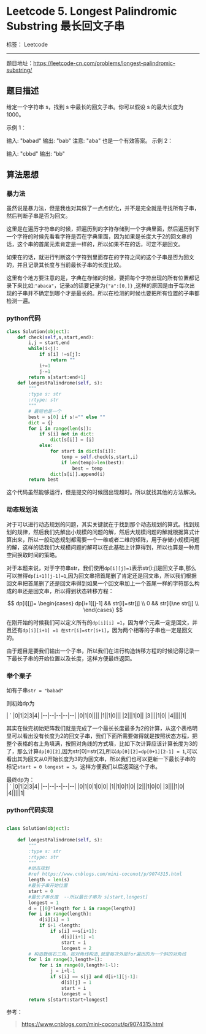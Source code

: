 ﻿# Leetcode 5. Longest Palindromic Substring 最长回文子串

标签： Leetcode

---

题目地址：https://leetcode-cn.com/problems/longest-palindromic-substring/  

## 题目描述   

给定一个字符串 s，找到 s 中最长的回文子串。你可以假设 s 的最大长度为 1000。

示例 1：

输入: "babad"
输出: "bab"
注意: "aba" 也是一个有效答案。
示例 2：

输入: "cbbd"
输出: "bb"  

## 算法思想  

### 暴力法  

虽然说是暴力法，但是我也对其做了一点点优化，并不是完全就是寻找所有子串，然后判断子串是否为回文。  

这里是在遍历字符串的时候，把遍历到的字符存储到一个字典里面，然后遍历到下一个字符的时候先看看字符是否在字典里面，因为如果是长度大于2的回文串的话，这个串的首尾元素肯定是一样的，所以如果不在的话，可定不是回文。  

如果在的话，就进行判断这个字符到里面存在的字符之间的这个子串是否为回文的，并且记录其长度与当前最长子串的长度比较。  

这里有个地方要注意的是，字典在存储的时候，要把每个字符出现的所有位置都记录下来比如:`"abaca"`，记录a的话要记录为`{"a":[0,]}` ,这样的原因是由于每次出现的子串并不确定到哪个才是最长的。所以在检测的时候也要把所有位置的子串都检测一遍。  

### python代码  

```python
class Solution(object):
    def check(self,s,start,end):
        i,j = start,end
        while(i<j):
            if s[i] !=s[j]:
                return ""
            i+=1
            j-=1
        return s[start:end+1]
    def longestPalindrome(self, s):
        """
        :type s: str
        :rtype: str
        """
        # 最短也是一个
        best = s[0] if s!="" else ""
        dict = {}
        for i in range(len(s)):
            if s[i] not in dict:
                dict[s[i]] = [i]
            else:
                for start in dict[s[i]]:
                    temp = self.check(s,start,i)
                    if len(temp)>len(best):
                        best = temp
                dict[s[i]].append(i)
        return best
```   

这个代码虽然能够运行，但是提交的时候回出现超时。所以就找其他的方法解决。   

### 动态规划法  

对于可以进行动态规划的问题，其实关键就在于找到那个动态规划的算式。找到规划的规律，然后我们先解出小规模的问题的解，然后大规模问题的解就根据算式计算出来，所以一般动态规划都需要一个一维或者二维的矩阵，用于存储小规模问题的解，这样的话我们大规模问题的解可以在此基础上计算得到，所以也算是一种用空间换取时间的策略。  

对于本题来说，对于字符串str，我们使用`dp[i][j]=1`表示str[i:j]是回文子串,那么可以推得`dp[i+1][j-1]=1`,因为回文串把首尾删了肯定还是回文串，所以我们根据回文串把首尾删了还是回文串得到如果一个回文串加上一个首尾一样的字符那么构成的串还是回文串，所以得到状态转移方程：  

$$ dp[i][j]=
\begin{cases}
dp[i+1][j-1] && str[i]=str[j] \\
0   && str[i]\ne str[j] \\
\end{cases}
$$  

在刚开始的时候我们可以定义所有的`dp[i][i] =1`，因为单个元素一定是回文，并且还有`dp[i][i+1] =1 在str[i]=str[i+1]`，因为两个相等的子串也一定是回文的。  

由于题目是要我们输出一个子串，所以我们在进行构造转移方程的时候记得记录一下最长子串的开始位置以及长度，这样方便最终返回。

### 举个栗子  

如有子串`str = "babad"`  

则初始dp为  

| ` |0|1|2|3|4|
|--|--|--|--|--|
|0|1|0||||
|1||1|0|||
|2|||1|0||
|3||||1|0|
|4|||||1|  

其实在做完初始矩阵我们就是完成了一个最长长度最多为2的计算，从这个表格明显可以看出没有长度为2的回文子串，我们下面所需要做得就是按照状态方程，把整个表格的右上角填满，按照对角线的方式填，比如下次计算应该计算长度为3的了，那么计算`dp[0][2]`,因为str[0]=str[2],所以`dp[0][2]=dp[0+1][2-1] = 1`,可以看出其为回文从0开始长度为3的为回文串，所以我们也可以更新一下最长子串的标记`start = 0 longest = 3`，这样方便我们以后返回这个子串。  

最终dp为：  
| ` |0|1|2|3|4|
|--|--|--|--|--|
|0|1|0|1|0|0|
|1||1|0|1|0|
|2|||1|0|0|
|3||||1|0|
|4|||||1|   

### python代码实现   

```python  

class Solution(object):
    
    def longestPalindrome(self, s):
        """
        :type s: str
        :rtype: str
        """
        #动态规划 
        #ref https://www.cnblogs.com/mini-coconut/p/9074315.html
        length = len(s)
        #最长子串开始位置
        start = 0
        #最长子串长度  --所以最长子串为 s[start,longest]
        longest = 1
        d = [[0]*length for i in range(length)]
        for i in range(length):
            d[i][i] = 1
            if i+1 <length:
                if s[i] ==s[i+1]:
                    d[i][i+1] =1
                    start = i
                    longest = 2
        # 构造数组右三角，按对角线构造,就是每次外层for遍历的为一个斜的对角线
        for l in range(3,length+1):
            for i in range(0,length+1-l):
                j = i+l-1
                if s[i] == s[j] and d[i+1][j-1]:
                    d[i][j] = 1
                    start = i
                    longest = l
        return s[start:start+longest]
```  

参考：
>https://www.cnblogs.com/mini-coconut/p/9074315.html





